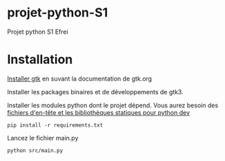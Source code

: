 # projet-python-S1
Projet python S1 Efrei

# Installation

[Installer gtk](https://www.gtk.org/docs/installations/) en suvant la documentation de gtk.org

Installer les packages binaires et de développements de gtk3.

Installer les modules python dont le projet dépend. Vous aurez besoin des [fichiers d'en-tête et les bibliothèques statiques pour python dev](https://qastack.fr/programming/21530577/fatal-error-python-h-no-such-file-or-directory)
```shell
pip install -r requirements.txt
```

Lancez le fichier main.py
```shell
python src/main.py
```
